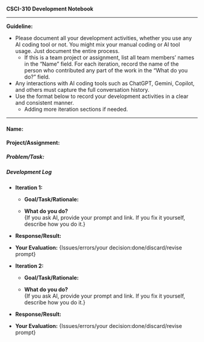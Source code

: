**CSCI-310 Development Notebook**

---

**Guideline:** 

* Please document all your development activities, whether you use any AI coding tool or not. You might mix your manual coding or AI tool usage. Just document the entire process.   
  * If this is a team project or assignment, list all team members’ names in the “Name” field. For each iteration, record the name of the person who contributed any part of the work in the “What do you do?” field.  
* Any interactions with AI coding tools such as ChatGPT, Gemini, Copilot, and others must capture the full conversation history.   
* Use the format below to record your development activities in a clear and consistent manner.   
  * Adding more iteration sections if needed.

---

#### **Name:**

#### **Project/Assignment:**

##### **Problem/Task:**

##### **Development Log**

- **Iteration 1:**  
  - **Goal/Task/Rationale:**  
      
      
  - **What do you do?**   
    {If you ask AI, provide your prompt and link. If you fix it yourself, describe how you do it.}  
       
      
- **Response/Result:**


  

- **Your Evaluation:** {Issues/errors/your decision:done/discard/revise prompt}

- **Iteration 2:**  
  - **Goal/Task/Rationale:**  
      
      
  - **What do you do?**   
    {If you ask AI, provide your prompt and link. If you fix it yourself, describe how you do it.}  
       
      
- **Response/Result:**


  

- **Your Evaluation:** {Issues/errors/your decision:done/discard/revise prompt}